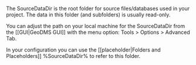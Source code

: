 The SourceDataDir is the root folder for source files/databases used in your project. The data in this folder (and subfolders) is usually read-only.

You can adjust the path on your local machine for the SourceDataDir from the [[GUI|GeoDMS GUI]] with the menu option: Tools > Options > Advanced Tab.

In your configuration you can use the [[placeholder|Folders and Placeholders]] %SourceDataDir% to refer to this folder.